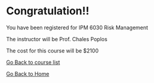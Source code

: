 
# Congratulation!!
You have been registered for IPM 6030 Risk Management	

The instructor will be	Prof. Chales Poplos	

The cost for this course will be $2100




[Go Back to course list](https://roshan1130.github.io/Wilmington-University/link1.html)


[Go Back to Home](https://roshan1130.github.io/Wilmington-University)
